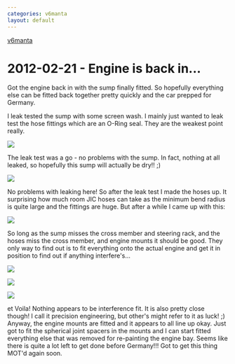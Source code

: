```yaml
---
categories: v6manta
layout: default
---
```


[v6manta](/v6manta)

# 2012-02-21 - Engine is back in...
Got the engine back in with the sump finally fitted. So hopefully everything else can be fitted back together pretty quickly and the car prepped for Germany.

I leak tested the sump with some screen wash. I mainly just wanted to leak test the hose fittings which are an O-Ring seal. They are the weakest point really.

![](/img/v6manta/2012/02/DSCF5019.jpg)

The leak test was a go - no problems with the sump. In fact, nothing at all leaked, so hopefully this sump will actually be dry!! ;)

![](/img/v6manta/2012/02/DSCF5023.jpg)

No problems with leaking here! So after the leak test I made the hoses up. It surprising how much room JIC hoses can take as the minimum bend radius is quite large and the fittings are huge. But after a while I came up with this:

![](/img/v6manta/2012/02/DSCF5024.jpg)

So long as the sump misses the cross member and steering rack, and the hoses miss the cross member, and engine mounts it should be good. They only way to find out is to fit everything onto the actual engine and get it in position to find out if anything interfere's...

![](/img/v6manta/2012/02/IMAG0208.jpg)

![](/img/v6manta/2012/02/IMAG0209.jpg)

![](/img/v6manta/2012/02/IMAG0211.jpg)

et Voila! Nothing appears to be interference fit. It is also pretty close though! I call it precision engineering, but other's might refer to it as luck! ;) Anyway, the engine mounts are fitted and it appears to all line up okay. Just got to fit the spherical joint spacers in the mounts and I can start fitted everything else that was removed for re-painting the engine bay. Seems like there is quite a lot left to get done before Germany!!! Got to get this thing MOT'd again soon.
